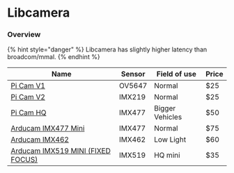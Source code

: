 # Libcamera

### Overview

{% hint style="danger" %}
Libcamera has slightly higher latency than broadcom/mmal.
{% endhint %}

| Name                                                                                                                                                                                                                                            | Sensor | Field of use    | Price |
| ----------------------------------------------------------------------------------------------------------------------------------------------------------------------------------------------------------------------------------------------- | ------ | --------------- | ----- |
| [Pi Cam V1](https://www.raspberrypi.org/documentation/hardware/camera/)                                                                                                                                                                         | OV5647 | Normal          | $25   |
| [Pi Cam V2](https://www.raspberrypi.org/documentation/hardware/camera/)                                                                                                                                                                         | IMX219 | Normal          | $25   |
| [Pi Cam HQ](https://www.raspberrypi.org/documentation/hardware/camera/)                                                                                                                                                                         | IMX477 | Bigger Vehicles | $50   |
| [Arducam IMX477 Mini](https://www.arducam.com/product/arducam-12mp-imx477-mini-high-quality-camera-module-for-raspberry-pi/)                                                                                                                    | IMX477 | Normal          | $75   |
| [Arducam IMX462](https://www.uctronics.com/arducam-for-raspberry-pi-ultra-low-light-camera-1080p-hd-wide-angle-pivariety-camera-module-based-on-1-2-7inch-2mp-starvis-sensor-imx462-compatible-with-raspberry-pi-isp-and-gstreamer-plugin.html) | IMX462 | Low Light       | $60   |
| [Arducam IMX519 MINI (FIXED FOCUS)](https://www.arducam.com/product/arducam-mini-16mp-imx519-camera-module-for-raspberry-pi-zero-b0391/) | IMX519 | HQ mini      | $35  |
